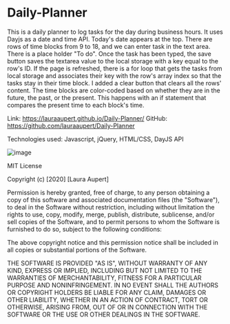 # Daily-Planner

This is a daily planner to log tasks for the day during business hours. It uses Dayjs as a date and time API.
Today's date appears at the top.
There are rows of time blocks from 9 to 18, and we can enter task in the text area. There is a place holder "To do".
Once the task has been typed, the save button saves the textarea value to the local storage with a key equal to the row's ID.
If the page is refreshed, there is a for loop that gets the tasks from local storage and associates their key with the row's array
index so that the tasks stay in their time block. I added a clear button that clears all the rows' content.
The time blocks are color-coded based on whether they are in the future, the past, or the present. This happens with an if statement
that compares the present time to each block's time.


Link: https://lauraaupert.github.io/Daily-Planner/
GitHub: https://github.com/lauraaupert/Daily-Planner

Technologies used: Javascript, jQuery, HTML/CSS, DayJS API

![image](https://user-images.githubusercontent.com/73617474/104407819-84383780-5530-11eb-9252-88245d0e2299.png)

MIT License

Copyright (c) [2020] [Laura Aupert]

Permission is hereby granted, free of charge, to any person obtaining a copy
of this software and associated documentation files (the "Software"), to deal
in the Software without restriction, including without limitation the rights
to use, copy, modify, merge, publish, distribute, sublicense, and/or sell
copies of the Software, and to permit persons to whom the Software is
furnished to do so, subject to the following conditions:

The above copyright notice and this permission notice shall be included in all
copies or substantial portions of the Software.

THE SOFTWARE IS PROVIDED "AS IS", WITHOUT WARRANTY OF ANY KIND, EXPRESS OR
IMPLIED, INCLUDING BUT NOT LIMITED TO THE WARRANTIES OF MERCHANTABILITY,
FITNESS FOR A PARTICULAR PURPOSE AND NONINFRINGEMENT. IN NO EVENT SHALL THE
AUTHORS OR COPYRIGHT HOLDERS BE LIABLE FOR ANY CLAIM, DAMAGES OR OTHER
LIABILITY, WHETHER IN AN ACTION OF CONTRACT, TORT OR OTHERWISE, ARISING FROM,
OUT OF OR IN CONNECTION WITH THE SOFTWARE OR THE USE OR OTHER DEALINGS IN THE
SOFTWARE.
